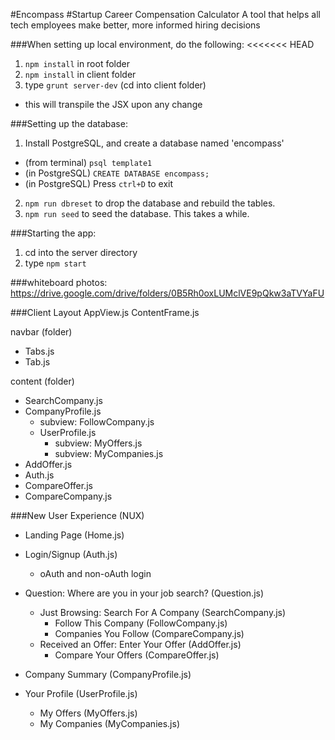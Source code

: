 #Encompass
#Startup Career Compensation Calculator
A tool that helps all tech employees make better, more informed hiring decisions

###When setting up local environment, do the following:
<<<<<<< HEAD
1. `npm install` in root folder
2. `npm install` in client folder
3. type `grunt server-dev` (cd into client folder)
  * this will transpile the JSX upon any change

###Setting up the database:
1. Install PostgreSQL, and create a database named 'encompass' 
  * (from terminal) `psql template1`
  * (in PostgreSQL) `CREATE DATABASE encompass;`
  * (in PostgreSQL) Press `ctrl+D` to exit
2. `npm run dbreset` to drop the database and rebuild the tables.
3. `npm run seed` to seed the database. This takes a while.

###Starting the app:
1. cd into the server directory
2. type `npm start`

###whiteboard photos:
https://drive.google.com/drive/folders/0B5Rh0oxLUMclVE9pQkw3aTVYaFU

###Client Layout
AppView.js
ContentFrame.js

navbar (folder)
* Tabs.js
* Tab.js

content (folder)
* SearchCompany.js
* CompanyProfile.js
    * subview: FollowCompany.js
  * UserProfile.js
    * subview: MyOffers.js
    * subview: MyCompanies.js
* AddOffer.js
* Auth.js
* CompareOffer.js
* CompareCompany.js

###New User Experience (NUX)
* Landing Page (Home.js)
* Login/Signup (Auth.js)
  * oAuth and non-oAuth login
* Question: Where are you in your job search? (Question.js)
  * Just Browsing: Search For A Company (SearchCompany.js)
    * Follow This Company (FollowCompany.js)
    * Companies You Follow (CompareCompany.js)
  * Received an Offer: Enter Your Offer (AddOffer.js)
    * Compare Your Offers (CompareOffer.js)
* Company Summary (CompanyProfile.js)

* Your Profile (UserProfile.js)
  * My Offers (MyOffers.js)
  * My Companies (MyCompanies.js)
